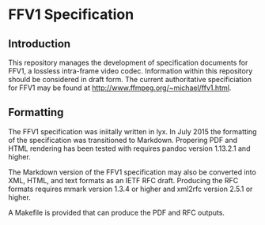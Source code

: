 # FFV1 Specification

## Introduction

This repository manages the development of specification documents for FFV1, a lossless intra-frame video codec. Information within this repository should be considered in draft form. The current authoritative specificiation for FFV1 may be found at http://www.ffmpeg.org/~michael/ffv1.html.

## Formatting

The FFV1 specification was iniitally written in lyx. In July 2015 the formatting of the specification was transitioned to Markdown. Propering PDF and HTML rendering has been tested with requires pandoc version 1.13.2.1 and higher.

The Markdown version of the FFV1 specification may also be converted into XML, HTML, and text formats as an IETF RFC draft. Producing the RFC formats requires mmark version 1.3.4 or higher and xml2rfc version 2.5.1 or higher.

A Makefile is provided that can produce the PDF and RFC outputs.
